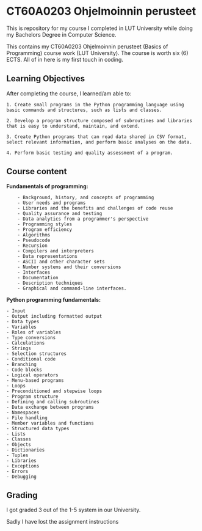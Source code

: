 # CT60A0203 Ohjelmoinnin perusteet
This is repository for my course I completed in LUT University while doing my Bachelors Degree in Computer Science.

This contains my CT60A0203 Ohjelmoinnin perusteet (Basics of Programming) course work (LUT University). The course is worth six (6) ECTS.
All of in here is my first touch in coding.

## Learning Objectives

After completing the course, I learned/am able to:

    1. Create small programs in the Python programming language using basic commands and structures, such as lists and classes.

    2. Develop a program structure composed of subroutines and libraries that is easy to understand, maintain, and extend.

    3. Create Python programs that can read data shared in CSV format, select relevant information, and perform basic analyses on the data.

    4. Perform basic testing and quality assessment of a program.

## Course content

**Fundamentals of programming:** 

        - Background, history, and concepts of programming
        - User needs and programs
        - Libraries and the benefits and challenges of code reuse
        - Quality assurance and testing
        - Data analytics from a programmer's perspective
        - Programming styles
        - Program efficiency
        - Algorithms
        - Pseudocode
        - Recursion
        - Compilers and interpreters
        - Data representations
        - ASCII and other character sets
        - Number systems and their conversions
        - Interfaces
        - Documentation
        - Description techniques
        - Graphical and command-line interfaces.

**Python programming fundamentals:** 

    - Input
    - Output including formatted output
    - Data types
    - Variables
    - Roles of variables
    - Type conversions
    - Calculations
    - Strings
    - Selection structures
    - Conditional code
    - Branching
    - Code blocks
    - Logical operators
    - Menu-based programs
    - Loops
    - Preconditioned and stepwise loops
    - Program structure
    - Defining and calling subroutines
    - Data exchange between programs
    - Namespaces
    - File handling
    - Member variables and functions
    - Structured data types
    - Lists
    - Classes
    - Objects
    - Dictionaries
    - Tuples
    - Libraries
    - Exceptions
    - Errors
    - Debugging

  ## Grading
  I got graded 3 out of the 1-5 system in our University.


Sadly I have lost the assignment instructions
